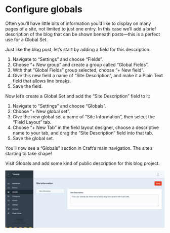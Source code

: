 # Configure globals

Often you’ll have little bits of information you’d like to display on many pages of a site, not limited to just one entry. In this case we’ll add a brief description of the blog that can be shown beneath posts—this is a perfect use for a Global Set.

Just like the blog post, let’s start by adding a field for this description:

1. Navigate to “Settings” and choose “Fields”.
2. Choose “+ New group” and create a group called “Global Fields”.
3. With that “Global Fields” group selected, choose “+ New field”.
4. Give this new field a name of “Site Description”, and make it a Plain Text field that allows line breaks.
5. Save the field.

Now let’s create a Global Set and add the “Site Description” field to it:

1. Navigate to “Settings” and choose “Globals”.
2. Choose “+ New global set”.
3. Give the new global set a name of “Site Information”, then select the “Field Layout” tab.
4. Choose “+ New Tab” in the field layout designer, choose a descriptive name to your tab, and drag the “Site Description” field into that tab.
5. Save the global set.

You’ll now see a “Globals” section in Craft’s main navigation. The site’s starting to take shape!

Visit Globals and add some kind of public description for this blog project.

<BrowserShot url="http://tutorial.test/admin/globals/siteInformation" :link="false" caption="Site Description field we added to Globals.">
<img src="../images/tutorial-globals.png" alt="Screenshot of Globals section displaying the newly-added Site Description field" />
</BrowserShot>
